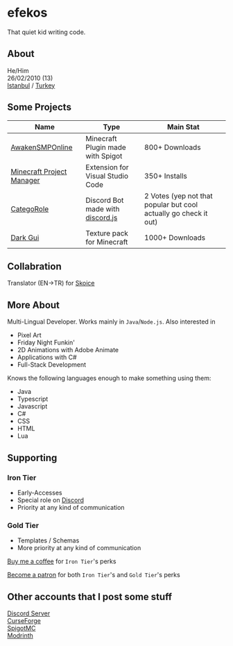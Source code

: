 # efekos
That quiet kid writing code.

## About
He/Him\
26/02/2010 (13)\
[Istanbul](https://google.com/search?q=İstanbul) / [Turkey](https://www.google.com/search?q=Türkiye)

## Some Projects

| Name | Type | Main Stat |
|------|------|-----------|
| [AwakenSMPOnline](https://www.spigotmc.org/resources/awakensmp-online.102573/) | Minecraft Plugin made with Spigot | 800+ Downloads |
| [Minecraft Project Manager](https://marketplace.visualstudio.com/items?itemName=efekos.minecraft-project-manager) | Extension for Visual Studio Code | 350+ Installs
| [CategoRole](https://top.gg/bot/1000132133903409262) | Discord Bot made with [discord.js](https://discord.js.org/) | 2 Votes (yep not that popular but cool actually go check it out) |
| [Dark Gui](https://legacy.curseforge.com/minecraft/texture-packs/dark-gui-by-efekos) | Texture pack for Minecraft | 1000+ Downloads |


## Collabration

Translator (EN->TR) for [Skoice](https://github.com/Skoice/skoice)

## More About

Multi-Lingual Developer. Works mainly in `Java`/`Node.js`. Also interested in
* Pixel Art
* Friday Night Funkin'
* 2D Animations with Adobe Animate
* Applications with C#
* Full-Stack Development

Knows the following languages enough to make something using them:
* Java
* Typescript
* Javascript
* C#
* CSS
* HTML
* Lua

## Supporting

### Iron Tier
* Early-Accesses
* Special role on [Discord](https://discord.gg/8PPgcmYNf4)
* Priority at any kind of communication

### Gold Tier
* Templates / Schemas
* More priority at any kind of communication


[Buy me a coffee](https://www.buymeacoffee.com/efekos) for `Iron Tier`'s perks

[Become a patron](https://patreon.com/efekos) for both `Iron Tier`'s and `Gold Tier`'s perks

## Other accounts that I post some stuff

[Discord Server](https://discord.gg/8PPgcmYNf4)\
[CurseForge](https://legacy.curseforge.com/members/efekos0/projects)\
[SpigotMC](https://www.spigotmc.org/members/efekos.1519254/)\
[Modrinth](https://modrinth.com/user/efekos)